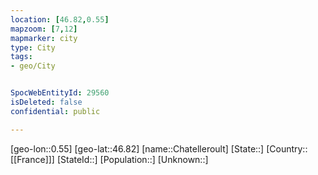 ```yaml
---
location: [46.82,0.55]
mapzoom: [7,12] 
mapmarker: city 
type: City
tags:
- geo/City


SpocWebEntityId: 29560
isDeleted: false
confidential: public

---
```

[geo-lon::0.55]
[geo-lat::46.82]
[name::Chatelleroult]
[State::]
[Country::[[France]]]
[StateId::]
[Population::]
[Unknown::]

